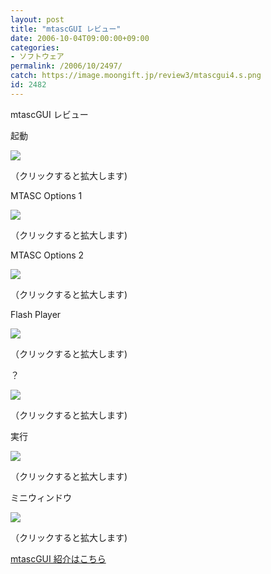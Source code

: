 ```yaml
---
layout: post
title: "mtascGUI レビュー"
date: 2006-10-04T09:00:00+09:00
categories:
- ソフトウェア
permalink: /2006/10/2497/
catch: https://image.moongift.jp/review3/mtascgui4.s.png
id: 2482
---
```

mtascGUI レビュー  
<!--more-->

起動

  

[![](https://image.moongift.jp/review3/mtascgui1.s.png)](https://image.moongift.jp/review3/mtascgui1.png)  
  
（クリックすると拡大します)

  

MTASC Options 1

  

[![](https://image.moongift.jp/review3/mtascgui2.s.png)](https://image.moongift.jp/review3/mtascgui2.png)  
  
（クリックすると拡大します)

  

MTASC Options 2

  

[![](https://image.moongift.jp/review3/mtascgui3.s.png)](https://image.moongift.jp/review3/mtascgui3.png)  
  
（クリックすると拡大します)

  

Flash Player

  

[![](https://image.moongift.jp/review3/mtascgui4.s.png)](https://image.moongift.jp/review3/mtascgui4.png)  
  
（クリックすると拡大します)

  

？

  

[![](https://image.moongift.jp/review3/mtascgui5.s.png)](https://image.moongift.jp/review3/mtascgui5.png)  
  
（クリックすると拡大します)

  

実行

  

[![](https://image.moongift.jp/review3/mtascgui6.s.png)](https://image.moongift.jp/review3/mtascgui6.png)  
  
（クリックすると拡大します)

  

ミニウィンドウ

  

[![](https://image.moongift.jp/review3/mtascgui7.s.png)](https://image.moongift.jp/review3/mtascgui7.png)  
  
（クリックすると拡大します)

  

[mtascGUI 紹介はこちら](http://fw.moongift.jp/intro/i-2496.html)


